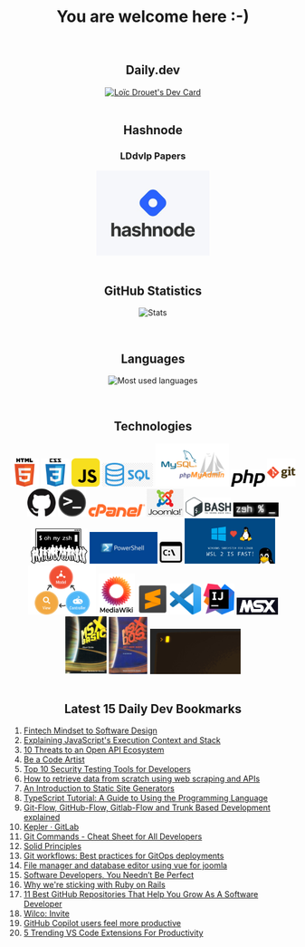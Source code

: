 <h1 align="center"> You are welcome here :-)</h1>

<br />

<div align="center">
    <h2>Daily.dev</h2>    
    <a href="https://app.daily.dev/LDdvlp">
        <img
            src="https://api.daily.dev/devcards/6a2db644d7b342d5924aa8a261fc3c97.png?r=d2h" width="400"
            alt="Loïc Drouet's Dev Card" 
        />
    </a>
</div>

<br />

<div align="center">
    <h2>Hashnode</h2>
    <h3>LDdvlp Papers</h3>
    <a href="https://lddvlp.hashnode.dev/">
        <img 
            src="/images/00-hashnode-logo.jfif" 
            width="200" alt="LDdvlp Papers" 
        />
    </a>
</div>

<br />

<div align="center">
    <h2>GitHub Statistics</h2>
    
![Stats](https://github-readme-stats.vercel.app/api?username=lddvlp&show_icons=true&theme=radical&count_private=true)

</div>

<br />

<div align="center">
    <h2>Languages</h2>

![Most used languages](https://github-readme-stats.vercel.app/api/top-langs/?username=lddvlp)

</div>

<br />

<div align="center">
    <h2>Technologies</h2>

<!-- Image #01    -->
<img alt="HTML5" width="50px" src="https://raw.githubusercontent.com/github/explore/80688e429a7d4ef2fca1e82350fe8e3517d3494d/topics/html/html.png" />

<!-- Image #02    -->
<img alt="CSS3" width="50px" src="https://raw.githubusercontent.com/github/explore/80688e429a7d4ef2fca1e82350fe8e3517d3494d/topics/css/css.png" />

<!-- Image #03    -->
<img alt="JavaScript" width="50px"   src="/images/03-javascript-logo.png" />

<!-- Image #04    -->
<img alt="SQL" width="90px" src="/images/04-sql-logo.jpg" />

<!-- Image #05    -->
<img alt="phpMyAdmin-MySQL" width="130px" src="/images/05-phpmyadmin-mysql-logo.png" />

<!-- Image #06    -->
<img alt="PHP" width="60px" src="/images/06-php-logo-alt.png" />

<!-- Image #07    -->
<img alt="Git" width="50px" src="https://raw.githubusercontent.com/github/explore/80688e429a7d4ef2fca1e82350fe8e3517d3494d/topics/git/git.png" />

<!-- Image #08    -->
<img alt="GitHub" width="50px" src="https://raw.githubusercontent.com/github/explore/78df643247d429f6cc873026c0622819ad797942/topics/github/github.png" />

<!-- Image #09    -->
<img alt="Shell" width="50px" src="https://raw.githubusercontent.com/github/explore/80688e429a7d4ef2fca1e82350fe8e3517d3494d/topics/terminal/terminal.png" />

<!-- Image #10    -->
<img alt="cPanel" width="100px" src="/images/10-cpanel-logo.png" />

<!-- Image #11    -->
<img alt="Joomla!" width="65px" src="/images/11-joomla-logo.png" />

<!-- Image #12    -->
<img alt="Bash" width="80px" src="/images/12-bash-logo.png" />

<!-- Image #13    -->
<img alt="Zsh" width="80px" src="/images/13-zsh-logo.gif" />

<!-- Image #14    -->
<img alt="Oh My Zsh" width="100px" src="/images/14-oh_my_zsh-logo.png" />

<!-- Image #15    -->
<img alt="PowerShell" width="120px" src="/images/15-powershell-logo.jpg" />

<!-- Image #16    -->
<img alt="cmd" width="40px" src="/images/16-cmd-logo.png" />

<!-- Image #17    -->
<img alt="WSL2" width="160px" src="/images/17-wsl2-logo.jpg" />

<!-- Image #18    -->
<img alt="MVC" width="120px" src="/images/18-mvc-logo.jpg" />

<!-- Image #19    -->
<img alt="MediaWiki" width="65px" src="/images/19-mediawiki-logo.png" />

<!-- Image #90    -->
<img alt="Sublime Text" width="55px" src="/images/90-sublime_text-logo.png" />

<!-- Image #91    -->
<img alt="VS Code" width="55px" src="/images/91-vs_code-logo.png" />

<!-- Image #92    -->
<img alt="IntelliJ IDEA" width="55px" src="/images/92-intellij_idea.png" />

<!-- Image #95   -->
<img alt="MSX" width="73px" src="/images/95-msx-logo.png" />

<!-- Image #96    -->
<img alt="MSX-BASIC" width="73px" src="/images/96-msx_ basic-logo.jfif" />

<!-- Image #97    -->
<img alt="MSX-DOS" width="69px" src="/images/97-msx_dos-logo.jpg" />

<!-- Image #99    -->
<img alt="Amber Terminal" width="160px" src="/images/98-amber_terminal.gif" />

</div>

<br />

<div align="center">
    <h2>Latest 15 Daily Dev Bookmarks</h2>
</div>

<!-- daily.dev BOOKMARKS:START -->
1. [Fintech Mindset to Software Design](https://app.daily.dev/posts/_AxG9hiTD?utm_source=rss&utm_medium=bookmarks&utm_campaign=Yaq6rDv_C)
2. [Explaining JavaScript&#39;s Execution Context and Stack](https://app.daily.dev/posts/3SKfGO6Zn?utm_source=rss&utm_medium=bookmarks&utm_campaign=Yaq6rDv_C)
3. [10 Threats to an Open API Ecosystem](https://app.daily.dev/posts/Tc32p1c5k?utm_source=rss&utm_medium=bookmarks&utm_campaign=Yaq6rDv_C)
4. [Be a Code Artist](https://app.daily.dev/posts/5oZ31vtI7?utm_source=rss&utm_medium=bookmarks&utm_campaign=Yaq6rDv_C)
5. [Top 10 Security Testing Tools for Developers](https://app.daily.dev/posts/B2UynG5LL?utm_source=rss&utm_medium=bookmarks&utm_campaign=Yaq6rDv_C)
6. [How to retrieve data from scratch using web scraping and APIs](https://app.daily.dev/posts/8BpYNhBme?utm_source=rss&utm_medium=bookmarks&utm_campaign=Yaq6rDv_C)
7. [An Introduction to Static Site Generators](https://app.daily.dev/posts/syrJU9xrC?utm_source=rss&utm_medium=bookmarks&utm_campaign=Yaq6rDv_C)
8. [TypeScript Tutorial: A Guide to Using the Programming Language](https://app.daily.dev/posts/Hqy5ErAA6?utm_source=rss&utm_medium=bookmarks&utm_campaign=Yaq6rDv_C)
9. [Git-Flow, GitHub-Flow, Gitlab-Flow and Trunk Based Development explained](https://app.daily.dev/posts/P8dA3DfhJ?utm_source=rss&utm_medium=bookmarks&utm_campaign=Yaq6rDv_C)
10. [Kepler · GitLab](https://app.daily.dev/posts/_QaxMx7Za?utm_source=rss&utm_medium=bookmarks&utm_campaign=Yaq6rDv_C)
11. [Git Commands - Cheat Sheet for All Developers](https://app.daily.dev/posts/9t9oL9M4s?utm_source=rss&utm_medium=bookmarks&utm_campaign=Yaq6rDv_C)
12. [Solid Principles](https://app.daily.dev/posts/SoJ2tD7N5?utm_source=rss&utm_medium=bookmarks&utm_campaign=Yaq6rDv_C)
13. [Git workflows: Best practices for GitOps deployments](https://app.daily.dev/posts/1BQ_BC-Rr?utm_source=rss&utm_medium=bookmarks&utm_campaign=Yaq6rDv_C)
14. [File manager and database editor using vue for joomla](https://app.daily.dev/posts/Vh9acwI7U?utm_source=rss&utm_medium=bookmarks&utm_campaign=Yaq6rDv_C)
15. [Software Developers, You Needn’t Be Perfect](https://app.daily.dev/posts/aTuoreELU?utm_source=rss&utm_medium=bookmarks&utm_campaign=Yaq6rDv_C)
16. [Why we&#39;re sticking with Ruby on Rails](https://app.daily.dev/posts/l1j4W2VKL?utm_source=rss&utm_medium=bookmarks&utm_campaign=Yaq6rDv_C)
17. [11 Best GitHub Repositories That Help You Grow As A Software Developer](https://app.daily.dev/posts/LBIFsyWs_?utm_source=rss&utm_medium=bookmarks&utm_campaign=Yaq6rDv_C)
18. [Wilco: Invite](https://app.daily.dev/posts/9ZGQn19u9?utm_source=rss&utm_medium=bookmarks&utm_campaign=Yaq6rDv_C)
19. [GitHub Copilot users feel more productive](https://app.daily.dev/posts/mhw_V8s-C?utm_source=rss&utm_medium=bookmarks&utm_campaign=Yaq6rDv_C)
20. [5 Trending VS Code Extensions For Productivity](https://app.daily.dev/posts/C2a87tVyV?utm_source=rss&utm_medium=bookmarks&utm_campaign=Yaq6rDv_C)

<!-- daily.dev BOOKMARKS:END -->

